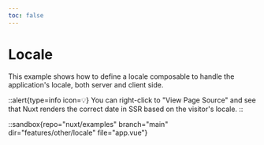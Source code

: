 ```yaml
---
toc: false
---
```


# Locale

This example shows how to define a locale composable to handle the application's locale, both server and client side.

::alert{type=info icon=💡}
You can right-click to "View Page Source" and see that Nuxt renders the correct date in SSR based on the visitor's locale.
::

::sandbox{repo="nuxt/examples" branch="main" dir="features/other/locale" file="app.vue"}
